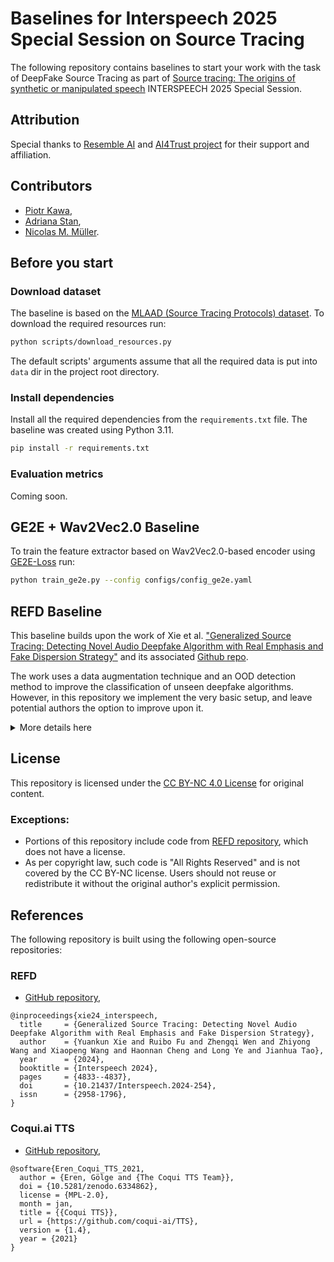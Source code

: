 # Baselines for Interspeech 2025 Special Session on Source Tracing 

The following repository contains baselines to start your work with the task of DeepFake Source Tracing as 
part of [Source tracing: The origins of synthetic or manipulated speech](https://www.interspeech2025.org/special-sessions) INTERSPEECH 2025 Special Session.

## Attribution

Special thanks to [Resemble AI](https://www.resemble.ai) and [AI4Trust project](https://ai4trust.eu/) for their support and affiliation.

## Contributors
 - [Piotr Kawa](https://github.com/piotrkawa),
 - [Adriana Stan](https://github.com/adrianastan),
 - [Nicolas M. Müller](https://github.com/mueller91).


## Before you start

### Download dataset

The baseline is based on the [MLAAD (Source Tracing Protocols) dataset](https://deepfake-total.com/sourcetracing).
To download the required resources run:
```bash
python scripts/download_resources.py
```

The default scripts' arguments assume that all the required data is put into `data` dir in the project root directory.

### Install dependencies

Install all the required dependencies from the `requirements.txt` file. The baseline was created using Python 3.11.
```bash
pip install -r requirements.txt
```


### Evaluation metrics

Coming soon.


## GE2E + Wav2Vec2.0 Baseline

To train the feature extractor based on Wav2Vec2.0-based encoder using [GE2E-Loss](https://arxiv.org/pdf/1710.10467) run:
```bash
python train_ge2e.py --config configs/config_ge2e.yaml
```


## REFD Baseline

This baseline builds upon the work of Xie et al. ["Generalized Source Tracing: Detecting Novel Audio Deepfake Algorithm 
with Real Emphasis and Fake Dispersion Strategy"](https://arxiv.org/abs/2406.03240) and its associated [Github repo](https://github.com/xieyuankun/REFD/).

The work uses a data augmentation technique and an OOD detection method to improve the classification of unseen
deepfake algorithms. However, in this repository we implement the very basic setup, and leave potential 
authors the option to improve upon it. 


<details>
  <summary>More details here</summary>


### Download data augmentation datasets


For the required data augmentation step you will need the [MUSAN](https://www.openslr.org/17/) and [RIRS_NOISES](https://www.openslr.org/28/) datasets.



### Step 1. Data augmentation and feature extraction

The first step of the tool reads the original MLAAD data, augments it with random noise and RIR and extracts
the `wav2vec2-base` features needed to train the AASIST model.  Additional parameters can be set from the script,
such as max length, model, etc. 

```bash
python scripts/preprocess_dataset.py
```

Output will be written to `exp/preprocess_wav2vec2-base/`. You can change the path in the script. 

### Step 2. Train a AASIST model on top of the wav2vec2-base features

Using the augmented features, we then train an AASIST model for 30 epochs. The model is able to classify the samples
with respect to the source system. The class assignment will be written to `exp/label_assignment.txt`.

```bash
python train_refd.py
```

### Step 3. Get the classification metrics for the known (in-domain) classes

Given the trained model stored in `exp/trained_models/`, we can now compute its accuracy over known classes (those
seen during training time).

```bash
python scripts/get_classification_metrics.py
```

The script will limit the data in the `dev` and `eval` sets to the samples which are from the known systems 
(i.e. those also present in the training data) and compute their classification metrics.

### Step 4. Run the OOD detector and evaluate it

```bash
python scripts/ood_detector.py --feature_extraction_step
```
The script builds an NSD OOD detector as described in the original paper. The OOD detector is based on the hidden states and logits of the AASIST model. It first extracts all this info from the trained model and stores it in separate dicts. It then loads the training data and determines the in-domain scores. 

It then computes the scores for the development set. Based on these scores for which we know the OOD class assignments
it determines the EER and associated threshold. The computed threshold is then used for providing the 
classification into OOD and known systems metrics for the evaluation data. 

The baseline results at this point is a 63% EER with an F1-score of 0.31 for the eval data. 

</details>


## License
This repository is licensed under the [CC BY-NC 4.0 License](https://creativecommons.org/licenses/by-nc/4.0/) for original content.


### Exceptions:
- Portions of this repository include code from [REFD repository](https://github.com/xieyuankun/REFD/), which does not have a license.
- As per copyright law, such code is "All Rights Reserved" and is not covered by the CC BY-NC license. Users should not reuse or redistribute it without the original author's explicit permission.


## References
The following repository is built using the following open-source repositories:


### REFD
* [GitHub repository](https://github.com/xieyuankun/REFD),
```
@inproceedings{xie24_interspeech,
  title     = {Generalized Source Tracing: Detecting Novel Audio Deepfake Algorithm with Real Emphasis and Fake Dispersion Strategy},
  author    = {Yuankun Xie and Ruibo Fu and Zhengqi Wen and Zhiyong Wang and Xiaopeng Wang and Haonnan Cheng and Long Ye and Jianhua Tao},
  year      = {2024},
  booktitle = {Interspeech 2024},
  pages     = {4833--4837},
  doi       = {10.21437/Interspeech.2024-254},
  issn      = {2958-1796},
}
```


### Coqui.ai TTS
* [GitHub repository](https://github.com/coqui-ai/TTS),

```
@software{Eren_Coqui_TTS_2021,
  author = {Eren, Gölge and {The Coqui TTS Team}},
  doi = {10.5281/zenodo.6334862},
  license = {MPL-2.0},
  month = jan,
  title = {{Coqui TTS}},
  url = {https://github.com/coqui-ai/TTS},
  version = {1.4},
  year = {2021}
}
```
